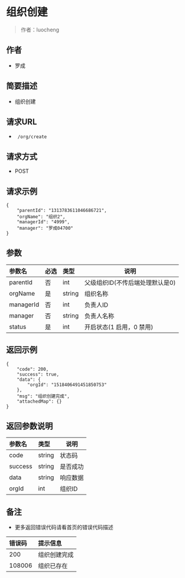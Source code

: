 # 组织创建

> 作者：luocheng

## 作者

- 罗成
    
## 简要描述

- 组织创建

## 请求URL
- ` /org/create`
  
## 请求方式
- POST 

## 请求示例
```
{
    "parentId": "1313783611046686721",
    "orgName": "组织2",
    "managerId": "4999",
    "manager": "罗成04700"
}
```


## 参数

|参数名|必选|类型|说明|
|:----    |:---|:----- |-----   |
|parentId |否  |int | 父级组织ID(不传后端处理默认是0)    |
|orgName |是  |string | 组织名称    |
|managerId |否  |int | 负责人ID   |
|manager |否  |string | 负责人名称  |
|status |是  |int | 开启状态(1 启用，0 禁用)  |



## 返回示例 

``` 
{
    "code": 200,
    "success": true,
    "data": {
        "orgId": "1518406491451850753"
    },
    "msg": "组织创建完成",
    "attachedMap": {}
}
```



## 返回参数说明

|参数名|类型|说明|
|:-----  |:-----|-----                           |
|code | string   | 状态码 |
|success | string   | 是否成功 |
|data | string   | 响应数据 |
|orgId |  int  | 组织ID |




## 备注 

- 更多返回错误代码请看首页的错误代码描述

|错误码|提示信息|
|:----    |:---|
|200 |组织创建完成  |
|108006 |组织已存在  |